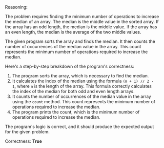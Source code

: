 Reasoning:

The problem requires finding the minimum number of operations to increase the median of an array. The median is the middle value in the sorted array. If the array has an odd length, the median is the middle value. If the array has an even length, the median is the average of the two middle values.

The given program sorts the array and finds the median. It then counts the number of occurrences of the median value in the array. This count represents the minimum number of operations required to increase the median.

Here's a step-by-step breakdown of the program's correctness:

1. The program sorts the array, which is necessary to find the median.
2. It calculates the index of the median using the formula `(n + 1) // 2 - 1`, where `n` is the length of the array. This formula correctly calculates the index of the median for both odd and even length arrays.
3. It counts the number of occurrences of the median value in the array using the `count` method. This count represents the minimum number of operations required to increase the median.
4. The program prints the count, which is the minimum number of operations required to increase the median.

The program's logic is correct, and it should produce the expected output for the given problem.

Correctness: **True**